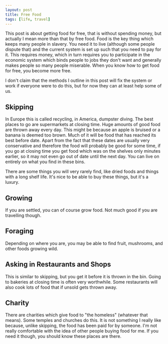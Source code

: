 ```yaml
---
layout: post
title: Free Food
tags: [life, travel]
---
```


This post is about getting food for free, that is without spending money, but
actually I mean more than that by free food. Food is the key thing which keeps
many people in slavery. You need it to live (although some people dispute
that) and the current system is set up such that you need to pay for it. This
requires money, which in turn requires you to participate in the economic
system which binds people to jobs they don't want and generally makes people
so many people miserable. When you know how to get food for free, you become
more free.

I don't claim that the methods I outline in this post will fix the system or
work if everyone were to do this, but for now they can at least help some of
us.

Skipping
--------

In Europe this is called recycling, in America, dumpster diving. The best
places to go are supermarkets at closing time. Huge amounts of good food are
thrown away every day. This might be because an apple is bruised or a banana is
deemed too brown. Much of it will be food that has reached its best before
date. Apart from the fact that these dates are usually very conservative and
therefore the food will probably be good for some time, if you go at closing
time you get food which was on the shelves only minutes earlier, so it may not
even go out of date until the next day. You can live on entirely on what you
find in these bins.

There are some things you will very rarely find, like dried foods and things
with a long shelf life. It's nice to be able to buy these things, but it's a
luxury.

Growing
-------

If you are settled, you can of course grow food. Not much good if you are
travelling though.

Foraging
--------

Depending on where you are, you may be able to find fruit, mushrooms, and
other foods growing wild.

Asking in Restaurants and Shops
-------------------------------

This is similar to skipping, but you get it before it is thrown in the
bin. Going to bakeries at closing time is often very worthwhile. Some
restaurants will also cook lots of food that if unsold gets thrown away.

Charity
-------

There are charities which give food to "the homeless" (whatever that
means). Some temples and churches do this. It is not something I really like
because, unlike skipping, the food has been paid for by someone. I'm not
really comfortable with the idea of other people buying food for me. If you
need it though, you should know these places are there.
